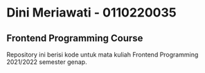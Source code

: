 # Dini Meriawati - 0110220035
## Frontend Programming Course
Repository ini berisi kode untuk mata kuliah Frontend Programming 2021/2022 semester genap.
